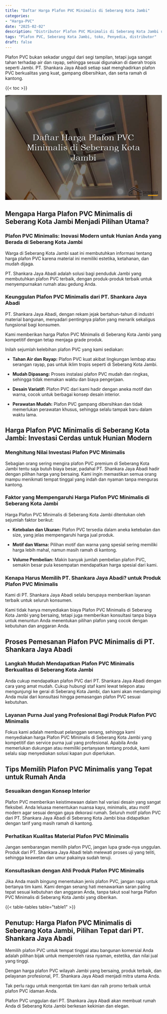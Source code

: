 ```yaml
---
title: "Daftar Harga Plafon PVC Minimalis di Seberang Kota Jambi"
categories: 
- "Harga-PVC"
date: "2025-02-02"
description: "Distributor Plafon PVC Minimalis di Seberang Kota Jambi untuk rumah, kantor, serta toko. Produk unggulan, pilihan motif, pilihan warna menarik, beserta servis instalasi oleh teknisi ahli serta kepastian resmi!|Servis penyediaan Plafon PVC Minimalis di Seberang Kota Jambi untuk keperluan hunian, office, maupun gerai, dengan material unggulan dan pemasangan oleh tim ahli dan garansi resmi.|Solusi Plafon PVC Minimalis di Seberang Kota Jambi yang andal bagi rumah, office, dan toko, bersama panel terbaik dan penempatan ditangani oleh tim profesional serta jaminan resmi.|Penyediaan Plafon PVC Minimalis di Seberang Kota Jambi bagi rumah, office, dan toko, beserta produk berkualitas dan pemasangan dikerjakan oleh tim profesional, disertai beserta kepastian resmi.}"
tags: "Plafon PVC, Seberang Kota Jambi, toko, Penyedia, distributor"
draft: false
---
```


Plafon PVC bukan sekadar unggul dari segi tampilan, tetapi juga sangat tahan terhadap air dan rayap, sehingga sesuai digunakan di daerah tropis seperti Jambi. PT. Shankara Jaya Abadi setiap saat menghadirkan plafon PVC berkualitas yang kuat, gampang dibersihkan, dan serta ramah di kantong.

{{< toc >}}

![Daftar Harga Plafon PVC Minimalis di Seberang Kota Jambi](/images/Harga-PVC/Daftar-Harga-Plafon-PVC-Minimalis-di-Seberang-Kota-Jambi.png)


## Mengapa Harga Plafon PVC Minimalis di Seberang Kota Jambi Menjadi Pilihan Utama?

### Plafon PVC Minimalis: Inovasi Modern untuk Hunian Anda yang Berada di Seberang Kota Jambi

Warga di Seberang Kota Jambi saat ini membutuhkan informasi tentang harga plafon PVC karena material ini memiliki estetika, ketahanan, dan mudah dijaga.

PT. Shankara Jaya Abadi adalah solusi bagi penduduk Jambi yang membutuhkan plafon PVC terbaik, dengan produk-produk terbaik untuk menyempurnakan rumah atau gedung Anda.

### Keunggulan Plafon PVC Minimalis dari PT. Shankara Jaya Abadi

PT. Shankara Jaya Abadi, dengan rekam jejak bertahun-tahun di industri material bangunan, menyadari pentingnya plafon yang menarik sekaligus fungsional bagi konsumen.

Kami memberikan harga Plafon PVC Minimalis di Seberang Kota Jambi yang kompetitif dengan tetap menjaga grade produk.

Inilah sejumlah kelebihan plafon PVC yang kami sediakan:

- **Tahan Air dan Rayap:** Plafon PVC kuat akibat lingkungan lembap atau serangan rayap, pas untuk iklim tropis seperti di Seberang Kota Jambi.

- **Mudah Dipasang:** Proses instalasi plafon PVC mudah dan ringkas, sehingga tidak memakan waktu dan biaya pengerjaan.

- **Desain Variatif:** Plafon PVC dari kami hadir dengan aneka motif dan warna, cocok untuk berbagai konsep desain interior.

- **Perawatan Mudah:** Plafon PVC gampang dibersihkan dan tidak memerlukan perawatan khusus, sehingga selalu tampak baru dalam waktu lama.

## Harga Plafon PVC Minimalis di Seberang Kota Jambi: Investasi Cerdas untuk Hunian Modern

### Menghitung Nilai Investasi Plafon PVC Minimalis

Sebagian orang sering mengira plafon PVC premium di Seberang Kota Jambi tentu saja butuh biaya besar, padahal PT. Shankara Jaya Abadi hadir dengan pilihan harga yang bersaing. Kami ingin memastikan semua orang mampu menikmati tempat tinggal yang indah dan nyaman tanpa menguras kantong.

### Faktor yang Mempengaruhi Harga Plafon PVC Minimalis di Seberang Kota Jambi

Harga Plafon PVC Minimalis di Seberang Kota Jambi ditentukan oleh sejumlah faktor berikut:

- **Ketebalan dan Ukuran:** Plafon PVC tersedia dalam aneka ketebalan dan size, yang jelas mempengaruhi harga jual produk.

- **Motif dan Warna:** Pilihan motif dan warna yang spesial sering memiliki harga lebih mahal, namun masih ramah di kantong.

- **Volume Pembelian:** Makin banyak jumlah pembelian plafon PVC, semakin besar pula kesempatan mendapatkan harga spesial dari kami.

### Kenapa Harus Memilih PT. Shankara Jaya Abadi? untuk Produk Plafon PVC Minimalis

Kami di PT. Shankara Jaya Abadi selalu berupaya memberikan layanan terbaik untuk seluruh konsumen.

Kami tidak hanya menyediakan biaya Plafon PVC Minimalis di Seberang Kota Jambi yang bersaing, tetapi juga memberikan konsultasi tanpa biaya untuk menuntun Anda menentukan pilihan plafon yang cocok dengan kebutuhan dan anggaran Anda.

## Proses Pemesanan Plafon PVC Minimalis di PT. Shankara Jaya Abadi

### Langkah Mudah Mendapatkan Plafon PVC Minimalis Berkualitas di Seberang Kota Jambi

Anda cukup mendapatkan plafon PVC dari PT. Shankara Jaya Abadi dengan cara yang amat mudah. Cukup hubungi staf kami lewat telepon atau mengunjungi ke gerai di Seberang Kota Jambi, dan kami akan mendampingi Anda mulai dari konsultasi hingga pemasangan plafon PVC sesuai kebutuhan.

### Layanan Purna Jual yang Profesional Bagi Produk Plafon PVC Minimalis

Fokus kami adalah membuat pelanggan senang, sehingga kami menyediakan harga Plafon PVC Minimalis di Seberang Kota Jambi yang kompetitif dan service purna jual yang profesional. Apabila Anda memerlukan dukungan atau memiliki pertanyaan tentang produk, kami selalu siap menyediakan solusi kapan pun diperlukan.

## Tips Memilih Plafon PVC Minimalis yang Tepat untuk Rumah Anda

### Sesuaikan dengan Konsep Interior

Plafon PVC memberikan keistimewaan dalam hal variasi desain yang sangat fleksibel. Anda leluasa menentukan nuansa kayu, minimalis, atau motif modern agar sesuai dengan gaya dekorasi rumah. Seluruh motif plafon PVC dari PT. Shankara Jaya Abadi di Seberang Kota Jambi bisa didapatkan dengan tarif yang masih ramah di kantong.

### Perhatikan Kualitas Material Plafon PVC Minimalis

Jangan sembarangan memilih plafon PVC, jangan lupa grade-nya unggulan. Produk dari PT. Shankara Jaya Abadi telah melewati proses uji yang teliti, sehingga keawetan dan umur pakainya sudah teruji.

### Konsultasikan dengan Ahli Produk Plafon PVC Minimalis

Jika Anda masih bingung menentukan jenis plafon PVC, jangan ragu untuk bertanya tim kami. Kami dengan senang hati menawarkan saran paling tepat sesuai kebutuhan dan anggaran Anda, tanpa takut soal harga Plafon PVC Minimalis di Seberang Kota Jambi yang diberikan.

{{< table-tables table="table1" >}}

## Penutup: Harga Plafon PVC Minimalis di Seberang Kota Jambi, Pilihan Tepat dari PT. Shankara Jaya Abadi

Memilih plafon PVC untuk tempat tinggal atau bangunan komersial Anda adalah pilihan bijak untuk memperoleh rasa nyaman, estetika, dan nilai jual yang tinggi.

Dengan harga plafon PVC wilayah Jambi yang bersaing, produk terbaik, dan pelayanan profesional, PT. Shankara Jaya Abadi menjadi mitra utama Anda.

Tak perlu ragu untuk mengontak tim kami dan raih promo terbaik untuk plafon PVC idaman Anda.

Plafon PVC unggulan dari PT. Shankara Jaya Abadi akan membuat rumah Anda di Seberang Kota Jambi berkesan kekinian dan elegan.